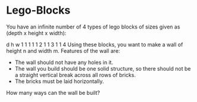 # Lego-Blocks

You have an infinite number of 4 types of lego blocks of sizes given as (depth x height x width):

d	h	w
1	1	1
1	1	2
1	1	3
1	1	4
Using these blocks, you want to make a wall of height n and width m. Features of the wall are:

- The wall should not have any holes in it.
- The wall you build should be one solid structure, so there should not be a straight vertical break across all rows of bricks.
- The bricks must be laid horizontally.

How many ways can the wall be built?
